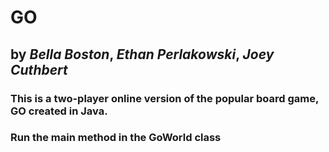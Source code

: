 

# GO 

## by *Bella Boston*, *Ethan Perlakowski*, *Joey Cuthbert*

### This is a two-player online version of the popular board game, GO created in Java.

### Run the main method in the GoWorld class
